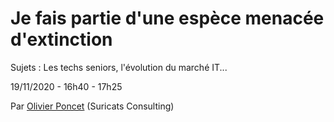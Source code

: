 # Je fais partie d'une espèce menacée d'extinction

Sujets : Les techs seniors, l'évolution du marché IT...

19/11/2020 - 16h40 - 17h25

Par [Olivier Poncet](https://twitter.com/ponceto91/) (Suricats Consulting)